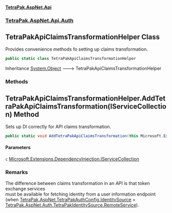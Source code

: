 #### [TetraPak.AspNet.Api](index.md 'index')
### [TetraPak.AspNet.Api.Auth](TetraPak_AspNet_Api_Auth.md 'TetraPak.AspNet.Api.Auth')
## TetraPakApiClaimsTransformationHelper Class
Provides convenience methods fo setting up claims transformation.  
```csharp
public static class TetraPakApiClaimsTransformationHelper
```

Inheritance [System.Object](https://docs.microsoft.com/en-us/dotnet/api/System.Object 'System.Object') &#129106; TetraPakApiClaimsTransformationHelper  
### Methods
<a name='TetraPak_AspNet_Api_Auth_TetraPakApiClaimsTransformationHelper_AddTetraPakApiClaimsTransformation(Microsoft_Extensions_DependencyInjection_IServiceCollection)'></a>
## TetraPakApiClaimsTransformationHelper.AddTetraPakApiClaimsTransformation(IServiceCollection) Method
Sets up DI correctly for API claims transformation.  
```csharp
public static void AddTetraPakApiClaimsTransformation(this Microsoft.Extensions.DependencyInjection.IServiceCollection c);
```
#### Parameters
<a name='TetraPak_AspNet_Api_Auth_TetraPakApiClaimsTransformationHelper_AddTetraPakApiClaimsTransformation(Microsoft_Extensions_DependencyInjection_IServiceCollection)_c'></a>
`c` [Microsoft.Extensions.DependencyInjection.IServiceCollection](https://docs.microsoft.com/en-us/dotnet/api/Microsoft.Extensions.DependencyInjection.IServiceCollection 'Microsoft.Extensions.DependencyInjection.IServiceCollection')  
  
### Remarks
The difference between claims transformation in an API is that token exchange services  
must be available for fetching identity from a user information endpoint  
(when [TetraPak.AspNet.TetraPakAuthConfig.IdentitySource](https://docs.microsoft.com/en-us/dotnet/api/TetraPak.AspNet.TetraPakAuthConfig.IdentitySource 'TetraPak.AspNet.TetraPakAuthConfig.IdentitySource') = [TetraPak.AspNet.Auth.TetraPakIdentitySource.RemoteService](https://docs.microsoft.com/en-us/dotnet/api/TetraPak.AspNet.Auth.TetraPakIdentitySource.RemoteService 'TetraPak.AspNet.Auth.TetraPakIdentitySource.RemoteService')).  
  

